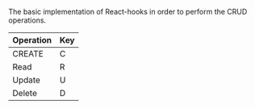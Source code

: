 The basic implementation of React-hooks in order to perform the CRUD operations. 

Operation | Key
----------|----------
CREATE  | C
 Read   |  R
 Update |  U
 Delete  | D
 
 
